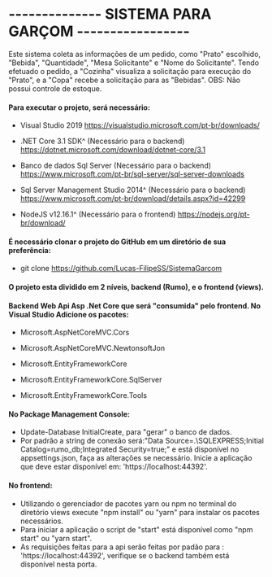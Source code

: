 # -------------- SISTEMA PARA GARÇOM -----------------

Este sistema coleta as informações de um pedido, como "Prato" escolhido, "Bebida", "Quantidade", "Mesa Solicitante" e "Nome do Solicitante".
Tendo efetuado o pedido, a "Cozinha" visualiza a solicitação para execução do "Prato", e a "Copa" recebe a solicitação para as "Bebidas".
OBS: Não possui controle de estoque.

#### Para executar o projeto, será necessário:

- Visual Studio 2019
https://visualstudio.microsoft.com/pt-br/downloads/

- .NET Core 3.1 SDK^ (Necessário para o backend)
https://dotnet.microsoft.com/download/dotnet-core/3.1

- Banco de dados Sql Server (Necessário para o backend)
https://www.microsoft.com/pt-br/sql-server/sql-server-downloads

- Sql Server Management Studio 2014^ (Necessário para o backend)
https://www.microsoft.com/pt-br/download/details.aspx?id=42299

- NodeJS v12.16.1^ (Necessário para o frontend)
https://nodejs.org/pt-br/download/

#### É necessário clonar o projeto do GitHub em um diretório de sua preferência:
- git clone https://github.com/Lucas-FilipeSS/SistemaGarcom

#### O projeto esta dividido em 2 níveis, backend (Rumo), e o frontend (views).

#### Backend Web Api Asp .Net Core que será "consumida" pelo frontend. No Visual Studio Adicione os pacotes:

- Microsoft.AspNetCoreMVC.Cors

- Microsoft.AspNetCoreMVC.NewtonsoftJon

- Microsoft.EntityFrameworkCore

- Microsoft.EntityFrameworkCore.SqlServer

- Microsoft.EntityFrameworkCore.Tools

#### No Package Management Console: 
- Update-Database InitialCreate, para "gerar" o banco de dados.
- Por padrão a string de conexão será:"Data Source=.\\SQLEXPRESS;Initial Catalog=rumo_db;Integrated Security=true;" e está disponível no appsettings.json, faça as alterações se necessário. Inicie a aplicação que deve estar disponível em: 'https://localhost:44392'.

#### No frontend:
- Utilizando o gerenciador de pacotes yarn ou npm no terminal do diretório views execute "npm install" ou
  "yarn" para instalar os pacotes necessários.
- Para iniciar a aplicação o script de "start" está disponível como "npm start" ou
  "yarn start". 
- As requisições feitas para a api serão feitas por padão para : 'https://localhost:44392', verifique se o
  backend também está disponível nesta porta.
